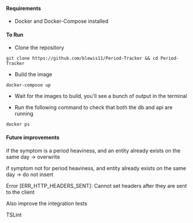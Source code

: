 #### Requirements
* Docker and Docker-Compose installed

#### To Run
* Clone the repository
```
git clone https://github.com/blewis11/Period-Tracker && cd Period-Tracker
```

* Build the image
```
docker-compose up
```

* Wait for the images to build, you'll see a bunch of output in the terminal

* Run the following command to check that both the db and api are running
```
docker ps
```

#### Future improvements

if the symptom is a period heaviness, and an entity already exists on the same day -> overwrite

if symptom not for period heaviness, and entity already exists on the same day -> do not insert

Error [ERR_HTTP_HEADERS_SENT]: Cannot set headers after they are sent to the client

Also improve the integration tests

TSLint
